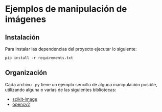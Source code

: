 # Ejemplos de manipulación de imágenes

## Instalación

Para instalar las dependencias del proyecto ejecutar lo siguiente:

```
pip install -r requirements.txt
```

## Organización

Cada archivo `.py` tiene un ejemplo sencillo de alguna manipulación posible, utilizando alguna o varias de las siguientes bibliotecas:
* [scikit-image](https://scikit-image.org/) 
* [opencv2](https://docs.opencv.org/master/index.html)
